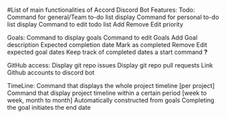 #List of main functionalities of Accord
Discord Bot Features:
Todo:
  Command for general/Team to-do list display
  Command for personal to-do list display
  Command to edit todo list
    Add
    Remove
    Edit priority

Goals:
  Command to display goals
  Command to edit Goals
    Add
      Goal description
      Expected completion date
    Mark as completed
    Remove
    Edit expected goal dates
  Keep track of completed dates
    a start command **?**

GitHub access:
  Display git repo issues
  Display git repo pull requests 
  Link Github accounts to discord bot

TimeLine:
  Command that displays the whole project timeline [per project]
  Command that display project timeline within a certain period 
    [week to week,  month to month]
  Automatically constructed from goals
    Completing the goal initiates the end date
